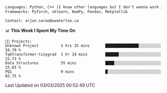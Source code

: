 ```txt
Languages: Python, C++ (I know other languages but I don't wanna work in em)
Frameworks: PyTorch, sklearn, NumPy, Pandas, Matplotlib

Contact: arjun.sarao@uwaterloo.ca
```

<!--START_SECTION:waka-->
📊 **This Week I Spent My Time On** 

```text
🐱‍💻 Projects: 
Unknown Project          3 hrs 25 mins       ███████████████░░░░░░░░░░   58.70 % 
TabTransformer-tinygrad  1 hr 19 mins        ██████░░░░░░░░░░░░░░░░░░░   22.73 % 
Data Structures          55 mins             ████░░░░░░░░░░░░░░░░░░░░░   15.83 % 
PQ1                      9 mins              █░░░░░░░░░░░░░░░░░░░░░░░░   02.75 % 
```


 Last Updated on 03/03/2025 00:52:49 UTC
<!--END_SECTION:waka-->

